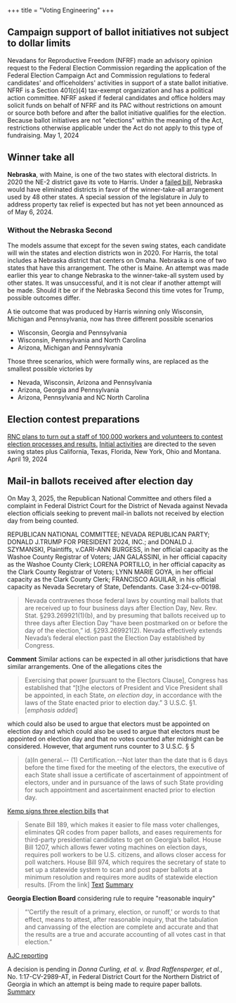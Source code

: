 +++
title = "Voting Engineering"
+++

## Campaign support of ballot initiatives not subject to dollar limits

Nevadans for Reproductive Freedom (NFRF) made an advisory opinion request to the Federal Election Commission regarding the application of the Federal Election Campaign Act and Commission regulations to federal candidates' and officeholders' activities in support of a state ballot initiative. NFRF is a Section 401(c)(4) tax-exempt organization and has a political action committee. NFRF asked if federal candidates and office holders may solicit funds on behalf of NFRF and its PAC without restrictions on amount or source both before and after the ballot initiative qualifies for the election. Because ballot initiatives are not "elections" within the meaning of the Act, restrictions otherwise applicable under the Act do not apply to this type of fundraising. May 1, 2024

## Winner take all

**Nebraska**, with Maine, is one of the two states with electoral districts. In 2020 the NE-2 district gave its vote to Harris. Under a [failed  bill](https://nebraskaexaminer.com/2024/04/03/nebraska-winner-take-all-push-might-be-lost-for-2024-presidential-race/), Nebraska would have eliminated districts in favor of the winner-take-all arrangement used by 48 other states. A special session of the legislature in July to address property tax relief is expected but has not yet been announced as of May 6, 2024.
### Without the Nebraska Second

The models assume that except for the seven swing states, each candidate will win the states and election districts won in 2020. For Harris, the total includes a Nebraska
district that centers on Omaha. Nebraska is one of two states that have this arrangement. The other is Maine. An attempt was made earlier this year to change Nebraska to the winner-take-all system used by other states. It was unsuccessful, and it is not clear if another attempt will be made. Should it be or if the Nebraska Second this time votes for Trump, possible outcomes differ.

A tie outcome that was produced by Harris winning only Wisconsin, Michigan and Pennsylvania, now has three different possible scenarios

* Wisconsin, Georgia and Pennsylvania
* Wisconsin, Pennsylvania and North Carolina
* Arizona, Michigan and Pennsylvania

Those three scenarios, which were formally wins, are replaced as the smallest possible victories by

* Nevada, Wisconsin, Arizona and Pennsylvania
* Arizona, Georgia and Pennsylvania
* Arizona, Pennsylvania and NC North Carolina

## Election contest preparations

[RNC plans to turn out a staff of 100,000 workers and volunteers to contest  election processes and results.](https://gop.com/press-release/trump-campaign-and-rnc-unveil-historic-100000-person-strong-election-integrity-program/) [Initial activities](https://www.protectthevote.com) are directed to the seven swing states plus California, Texas, Florida, New York, Ohio and Montana. April 19, 2024

## Mail-in ballots received after election day

On May 3, 2025, the Republican National Committee and others filed a complaint in Federal District Court for the District of Nevada against Nevada election officials seeking to prevent mail-in ballots not received by election day from being counted. 

REPUBLICAN NATIONAL COMMITTEE; NEVADA REPUBLICAN PARTY; DONALD J.TRUMP FOR PRESIDENT 2024, INC.; and DONALD J. SZYMANSKI, Plaintiffs, v.CARI-ANN BURGESS, in her official capacity as the Washoe County Registrar of Voters; JAN GALASSINI, in her official capacity as the Washoe County Clerk; LORENA PORTILLO, in her official capacity as the Clark County Registrar of Voters; LYNN MARIE GOYA, in her official capacity as the Clark County Clerk; FRANCISCO AGUILAR, in his official capacity as Nevada Secretary of State, Defendants. Case 3:24-cv-00198.

> Nevada contravenes those federal laws by counting mail ballots that are received up to four business days after Election Day, Nev. Rev. Stat. §293.269921(1)(b), and by presuming that ballots received up to three days after Election Day “have been postmarked on or before the day of the election,” id. §293.269921(2). Nevada effectively extends Nevada’s federal election past the Election Day established by Congress. 

**Comment** Similar actions can be expected in all other jurisdictions that have similar arrangements. One of the allegations cites the 

> Exercising that power [pursuant to the Electors Clause], Congress has established that “[t]he electors of President and Vice President shall be appointed, in each State, *on election day*, in accordance with the laws of the State enacted prior to election day.” 3 U.S.C. §1. [*emphasis added*]

which could also be used to argue that electors must be appointed on election day and which could also be used to argue that electors must be appointed on election day and that no votes counted after midnight can be considered. However, that argument runs counter to 3 U.S.C. § 5

> (a)In general.--
> (1) Certification.--Not later than the date that is 6 days before the time fixed for the meeting of the electors, the executive of each State shall issue a certificate of ascertainment of appointment of electors, under and in pursuance of the laws of such State providing for such appointment and ascertainment enacted prior to election day.

[Kemp signs three election bills](https://www.ledger-enquirer.com/news/politics-government/election/article288415383.html) that 

> Senate Bill 189, which makes it easier to file mass voter challenges, eliminates QR codes from paper ballots, and eases requirements for third-party presidential candidates to get on Georgia’s ballot. House Bill 1207, which allows fewer voting machines on election days, requires poll workers to be U.S. citizens, and allows closer access for poll watchers. House Bill 974, which requires the secretary of state to set up a statewide system to scan and post paper ballots at a minimum resolution and requires more audits of statewide election results. [From the link] [Text](https://www.documentcloud.org/documents/24654559-ga-passed-senate-bill-189) [Summary](/sb189)


**Georgia Election Board** considering rule to require "reasonable inquiry"

> “‘Certify the result of a primary, election, or runoff,’ or words to that effect, means to attest, after reasonable inquiry, that the tabulation and canvassing of the election are complete and accurate and that the results are a true and accurate accounting of all votes cast in that election.”

[AJC reporting](https://www.ajc.com/politics/georgia-election-board-proposes-a-new-rule-before-certifying-results/TW3BLX7EQFAQ7I4OD43IF6SSZ4/)

A decision is pending in *Donna Curling, et al. v. Brad Raffensperger, et al.*, No. 1:17-CV-2989-AT, in Federal District Court for the Northern District of Georgia in which an attempt is being made to require paper ballots. [Summary](/curling)
 